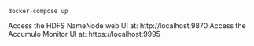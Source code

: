 
```
docker-compose up
```

Access the HDFS NameNode web UI at: http://localhost:9870
Access the Accumulo Monitor UI at: https://localhost:9995
